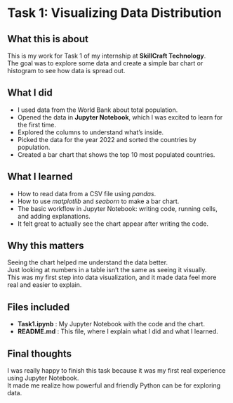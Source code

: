 # Task 1: Visualizing Data Distribution

## What this is about
This is my work for Task 1 of my internship at **SkillCraft Technology**.  
The goal was to explore some data and create a simple bar chart or histogram to see how data is spread out.

## What I did
- I used data from the World Bank about total population.
- Opened the data in **Jupyter Notebook**, which I was excited to learn for the first time.
- Explored the columns to understand what’s inside.
- Picked the data for the year 2022 and sorted the countries by population.
- Created a bar chart that shows the top 10 most populated countries.

## What I learned
- How to read data from a CSV file using *pandas*.
- How to use *matplotlib* and *seaborn* to make a bar chart.
- The basic workflow in Jupyter Notebook: writing code, running cells, and adding explanations.
- It felt great to actually see the chart appear after writing the code.

## Why this matters
Seeing the chart helped me understand the data better.  
Just looking at numbers in a table isn’t the same as seeing it visually.  
This was my first step into data visualization, and it made data feel more real and easier to explain.

## Files included
- **Task1.ipynb** : My Jupyter Notebook with the code and the chart.
- **README.md** : This file, where I explain what I did and what I learned.

## Final thoughts
I was really happy to finish this task because it was my first real experience using Jupyter Notebook.  
It made me realize how powerful and friendly Python can be for exploring data.
